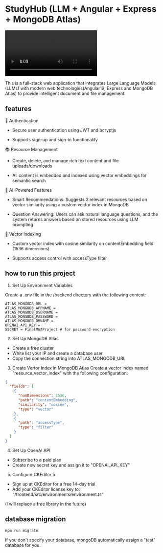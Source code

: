 


# StudyHub (LLM + Angular + Express + MongoDB Atlas)

<video controls src="Meeting with Shiqi Pang-20250513_111948-Meeting Recording 1 (online-video-cutter.com).mp4" title="Title"></video>

This is a full-stack web application that integrates Large Language Models (LLMs) with modern web technologies(Angular19, Express and MongoDB Atlas) to provide intelligent document and file management.

## features
🔐 Authentication
- Secure user authentication using JWT and bcryptjs

- Supports sign-up and sign-in functionality

📚 Resource Management
- Create, delete, and manage rich text content and file uploads/downloads

- All content is embedded and indexed using vector embeddings for semantic search

🤖 AI-Powered Features
- Smart Recommendations: Suggests 3 relevant resources based on vector similarity using a custom vector index in MongoDB

- Question Answering: Users can ask natural language questions, and the system returns answers based on stored resources using LLM prompting

🧠 Vector Indexing
- Custom vector index with cosine similarity on contentEmbedding field (1536 dimensions)

- Supports access control with accessType filter


## how to run this project
1. Set Up Environment Variables

Create a .env file in the /backend directory with the following content:

```
ATLAS_MONGODB_URL = 
ATLAS_MONGODB_APPNAME = 
ATLAS_MONGODB_USERNAME =   
ATLAS_MONGODB_PASSWORD = 
ATLAS_MONGODB_DBNAME = 
OPENAI_API_KEY = 
SECRET = FinalMWAProject # for password encryption
```
2. Set Up MongoDB Atlas 
- Create a free cluster
- White list your IP and create a database user
- Copy the connection string into ATLAS_MONGODB_URL

3. Create Vertor Index in MongoDB Atlas
Create a vector index named "resource_vector_index" with the following configuration:

```json
{
  "fields": [
    {
      "numDimensions": 1536,
      "path": "contentEmbedding",
      "similarity": "cosine",
      "type": "vector"
    },
    {
      "path": "accessType",
      "type": "filter"
    }
  ]
}
```

4. Set Up OpenAI API
- Subscribe to a paid plan
- Create new secret key and assign it to "OPENAI_API_KEY" 

5. Configure CKEditor 5
- Sign up at CKEditor for a free 14-day trial
- Add your CKEditor license key to:
"/frontend/src/environments/environment.ts"

(I will replace a free library in the future)


## database migration
```bash
npm run migrate
```

If you don't specify your database, mongoDB automatically assign a "test" database for you.